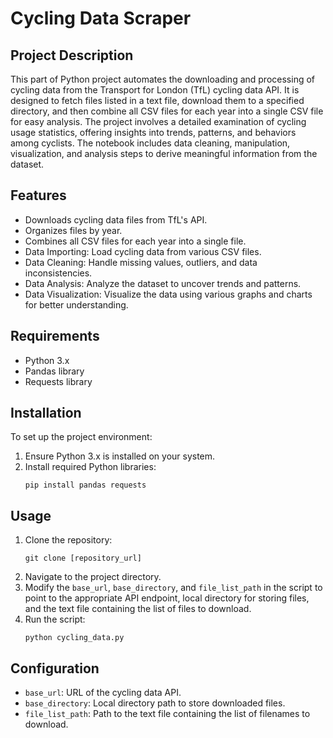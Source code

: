 # Cycling Data Scraper

## Project Description

This part of Python project automates the downloading and processing of cycling data from the Transport for London (TfL) cycling data API. It is designed to fetch files listed in a text file, download them to a specified directory, and then combine all CSV files for each year into a single CSV file for easy analysis.
The project involves a detailed examination of cycling usage statistics, offering insights into trends, patterns, and behaviors among cyclists. The notebook includes data cleaning, manipulation, visualization, and analysis steps to derive meaningful information from the dataset.

## Features

- Downloads cycling data files from TfL's API.
- Organizes files by year.
- Combines all CSV files for each year into a single file.
- Data Importing: Load cycling data from various CSV files.
- Data Cleaning: Handle missing values, outliers, and data inconsistencies.
- Data Analysis: Analyze the dataset to uncover trends and patterns.
- Data Visualization: Visualize the data using various graphs and charts for better understanding.

## Requirements

- Python 3.x
- Pandas library
- Requests library

## Installation

To set up the project environment:

1. Ensure Python 3.x is installed on your system.
2. Install required Python libraries:
   ```
   pip install pandas requests
   ```

## Usage

1. Clone the repository:
   ```
   git clone [repository_url]
   ```
2. Navigate to the project directory.
3. Modify the `base_url`, `base_directory`, and `file_list_path` in the script to point to the appropriate API endpoint, local directory for storing files, and the text file containing the list of files to download.
4. Run the script:
   ```
   python cycling_data.py
   ```

## Configuration

- `base_url`: URL of the cycling data API.
- `base_directory`: Local directory path to store downloaded files.
- `file_list_path`: Path to the text file containing the list of filenames to download.

